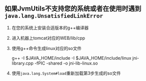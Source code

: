 ## 如果JvmUtils不支持您的系统或者在使用时遇到`java.lang.UnsatisfiedLinkError`

1. 在您的系统上安装合适版本的g++编译器

2. 进入机器上tomcat对应的WEB/lib/cpp

3. 使用g++命令生成linux对应的so文件

   g++ -I $JAVA_HOME/include -I $JAVA_HOME/include/linux jni-library.cpp -fPIC -shared -o jni-lib-linux.so

4. 使用`java.lang.System#load`重新加载第3步生成的so文件

